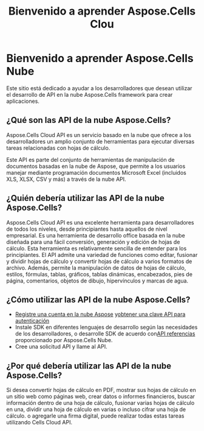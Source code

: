 ﻿---
title: Bienvenido a aprender Aspose.Cells Clou
type: docs
url: /es/learn-aspose-cells-cloud
description: Bienvenido a aprender Aspose.Cells Nube
weight: 10
---
# Bienvenido a aprender Aspose.Cells Nube

Este sitio está dedicado a ayudar a los desarrolladores que desean utilizar el desarrollo de API en la nube Aspose.Cells framework para crear aplicaciones.

## ¿Qué son las API de la nube Aspose.Cells?

 Aspose.Cells Cloud API es un servicio basado en la nube que ofrece a los desarrolladores un amplio conjunto de herramientas para ejecutar diversas tareas relacionadas con hojas de cálculo.

Este API es parte del conjunto de herramientas de manipulación de documentos basadas en la nube de Aspose, que permite a los usuarios manejar mediante programación documentos Microsoft Excel (incluidos XLS, XLSX, CSV y más) a través de la nube API.

## ¿Quién debería utilizar las API de la nube Aspose.Cells?

Aspose.Cells Cloud API es una excelente herramienta para desarrolladores de todos los niveles, desde principiantes hasta aquellos de nivel empresarial. Es una herramienta de desarrollo office basada en la nube diseñada para una fácil conversión, generación y edición de hojas de cálculo. Esta herramienta es relativamente sencilla de entender para los principiantes. El API admite una variedad de funciones como editar, fusionar y dividir hojas de cálculo y convertir hojas de cálculo a varios formatos de archivo. Además, permite la manipulación de datos de hojas de cálculo, estilos, fórmulas, tablas, gráficos, tablas dinámicas, encabezados, pies de página, comentarios, objetos de dibujo, hipervínculos y marcas de agua.


## ¿Cómo utilizar las API de la nube Aspose.Cells?

- [Registre una cuenta en la nube Aspose](https://id.containerize.com/signup) y[obtener una clave API para autenticación](https://dashboard.aspose.cloud/applications)
- Instale SDK en diferentes lenguajes de desarrollo según las necesidades de los desarrolladores, o desarrolle SDK de acuerdo con[API referencias](https://reference.aspose.cloud/cells/) proporcionado por Aspose.Cells Nube.
- Cree una solicitud API y llame al API.


## ¿Por qué debería utilizar las API de la nube Aspose.Cells?

Si desea convertir hojas de cálculo en PDF, mostrar sus hojas de cálculo en un sitio web como páginas web, crear datos o informes financieros, buscar información dentro de una hoja de cálculo, fusionar varias hojas de cálculo en una, dividir una hoja de cálculo en varias o incluso cifrar una hoja de cálculo. o agregarle una firma digital, puede realizar todas estas tareas utilizando Cells Cloud API.


